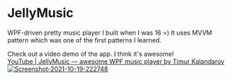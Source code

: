 # JellyMusic
WPF-driven pretty music player I built when I was 16 =)
It uses MVVM pattern which was one of the first patterns I learned.

Check out a video demo of the app. I think it's awesome!<br/>
<a href="https://youtu.be/yJZHeBAYX54">YouTube | JellyMusic — awesome WPF music player by Timur Kalandarov</a>
<a href="https://ibb.co/16GjNvz"><img src="https://i.ibb.co/zJVDgn6/Screenshot-2021-10-19-222748.png" alt="Screenshot-2021-10-19-222748" border="0"></a>
